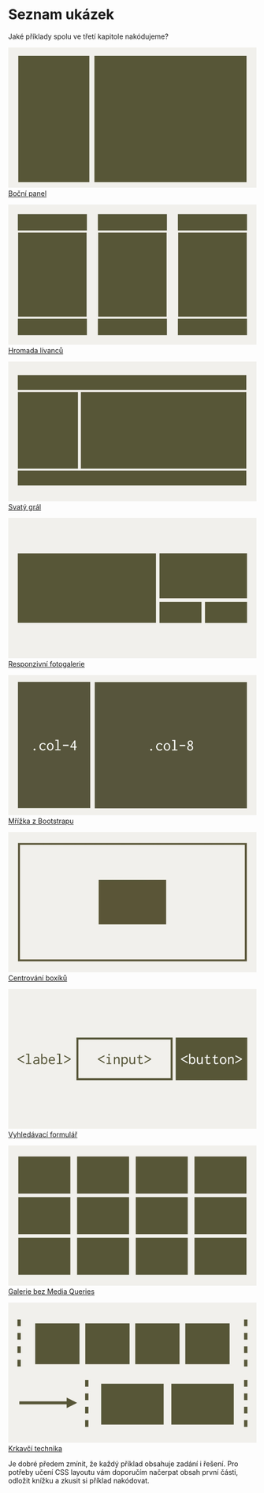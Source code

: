 # Seznam ukázek

Jaké příklady spolu ve třetí kapitole nakódujeme?

<div class="inner-grid" markdown="1">

<div class="inner-grid-item" markdown="1">

![Sidebar](../dist/images/small/vdlayout/schema-priklad-sidebar.jpg)  
[Boční panel](priklad-sidebar.md)

</div>
<div class="inner-grid-item" markdown="1">

![Pancakes](../dist/images/small/vdlayout/schema-priklad-pancakes.jpg)  
[Hromada lívanců](priklad-pancakes.md)

</div>
<div class="inner-grid-item" markdown="1">

![Holy grail](../dist/images/small/vdlayout/schema-priklad-holy-grail.jpg)  
[Svatý grál](priklad-holy-grail.md)

</div>
<div class="inner-grid-item" markdown="1">

![Slevomat](../dist/images/small/vdlayout/schema-priklad-slevomat.jpg)  
[Responzivní fotogalerie](priklad-slevomat-gallery.md)

</div>
<div class="inner-grid-item" markdown="1">

![Bootstrap](../dist/images/small/vdlayout/schema-priklad-bootstrap.jpg)  
[Mřížka z Bootstrapu](priklad-bootstrap-grid.md)

</div>
<div class="inner-grid-item" markdown="1">

![Centrování](../dist/images/small/vdlayout/schema-priklad-centrovani.jpg)  
[Centrování boxíků](priklad-centrovani.md)

</div>
<div class="inner-grid-item" markdown="1">

![Slevomat](../dist/images/small/vdlayout/schema-priklad-vyhledavani.jpg)  
[Vyhledávací formulář](priklad-formular-vyhledavani.md)

</div>
<div class="inner-grid-item" markdown="1">

![Photogallery](../dist/images/small/vdlayout/schema-priklad-photogallery.jpg)  
[Galerie bez Media Queries](priklad-fotogalerie.md)

</div>
<div class="inner-grid-item" markdown="1">

![Raven](../dist/images/small/vdlayout/schema-priklad-raven.jpg)  
[Krkavčí technika](krkavci-technika.md)

</div>

</div>

Je dobré předem zmínit, že každý příklad obsahuje zadání i řešení. Pro potřeby učení CSS layoutu vám doporučím načerpat obsah první části, odložit knížku a zkusit si příklad nakódovat.

